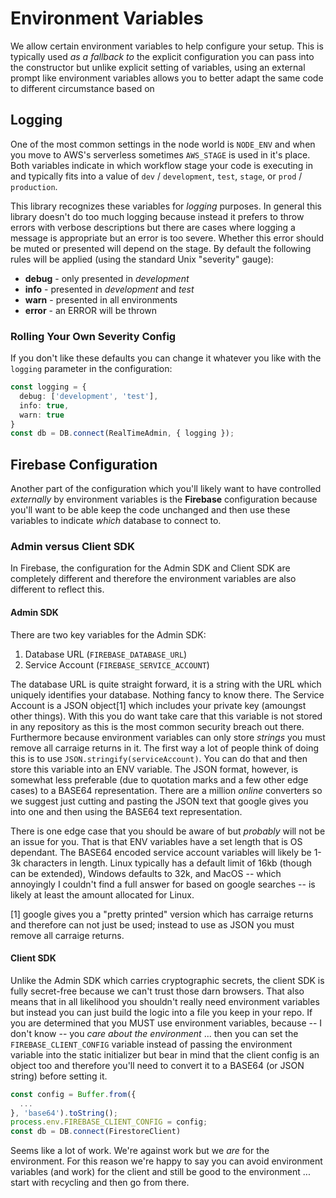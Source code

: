 # Environment Variables

We allow certain environment variables to help configure your setup. This is typically used _as a fallback to_ the explicit configuration you can pass into the constructor but unlike explicit setting of variables, using an external prompt like environment variables allows you to better adapt the same code to different circumstance based on 

## Logging

One of the most common settings in the node world is `NODE_ENV` and when you move to AWS's serverless sometimes `AWS_STAGE` is used in it's place. Both variables indicate in which workflow stage your code is executing in and typically fits into a value of `dev` / `development`, `test`, `stage`, or `prod` / `production`.

This library recognizes these variables for _logging_ purposes. In general this library doesn't do too much logging because instead it prefers to throw errors with verbose descriptions but there are cases where logging a message is appropriate but an error is too severe. Whether this error should be muted or presented will depend on the stage. By default the following rules will be applied (using the standard Unix "severity" gauge):

- **debug** - only presented in _development_
- **info** - presented in _development_ and _test_
- **warn** - presented in all environments
- **error** - an ERROR will be thrown

### Rolling Your Own Severity Config

If you don't like these defaults you can change it whatever you like with the `logging` parameter in the configuration:

```typescript
const logging = {
  debug: ['development', 'test'],
  info: true,
  warn: true
}
const db = DB.connect(RealTimeAdmin, { logging });
```

## Firebase Configuration

Another part of the configuration which you'll likely want to have controlled _externally_ by environment variables is the **Firebase** configuration because you'll want to be able keep the code unchanged and then use these variables to indicate _which_ database to connect to.

### Admin versus Client SDK

In Firebase, the configuration for the Admin SDK and Client SDK are completely different and therefore the environment variables are also different to reflect this. 

#### Admin SDK

There are two key variables for the Admin SDK:

1. Database URL (`FIREBASE_DATABASE_URL`)
2. Service Account (`FIREBASE_SERVICE_ACCOUNT`)

The database URL is quite straight forward, it is a string with the URL which uniquely identifies your database. Nothing fancy to know there. The Service Account is a JSON object[1] which includes your private key (amoungst other things). With this you do want take care that this variable is not stored in any repository as this is the most common security breach out there. Furthermore because environment variables can only store _strings_ you must remove all carraige returns in it. The first way a lot of people think of doing this is to use `JSON.stringify(serviceAccount)`. You can do that and then store this variable into an ENV variable. The JSON format, however, is somewhat less preferable (due to quotation marks and a few other edge cases) to a BASE64 representation. There are a million _online_ converters so we suggest just cutting and pasting the JSON text that google gives you into one and then using the BASE64 text representation.

There is one edge case that you should be aware of but _probably_ will not be an issue for you. That is that ENV variables have a set length that is OS dependant. The BASE64 encoded service account variables will likely be 1-3k characters in length. Linux typically has a default limit of 16kb (though can be extended), Windows defaults to 32k, and MacOS -- which annoyingly I couldn't find a full answer for based on google searches -- is likely at least the amount allocated for Linux.

[1] google gives you a "pretty printed" version which has carraige returns and therefore can not just be used; instead to use as JSON you must remove all carraige returns.

#### Client SDK

Unlike the Admin SDK which carries cryptographic secrets, the client SDK is fully secret-free because we can't trust those darn browsers. That also means that in all likelihood you shouldn't really need environment variables but instead you can just build the logic into a file you keep in your repo. If you are determined that you MUST use
environment variables, because -- I don't know -- you _care about the environment_ ... then you can set the `FIREBASE_CLIENT_CONFIG` variable instead of passing the environment variable into the static initializer but bear in mind that the client config is an object too and therefore you'll need to convert it to a BASE64 (or JSON string) before setting it.

```typescript
const config = Buffer.from({
  ...
}, 'base64').toString();
process.env.FIREBASE_CLIENT_CONFIG = config;
const db = DB.connect(FirestoreClient)
```

Seems like a lot of work. We're against work but we _are_ for the environment. For this reason we're happy to say you can avoid environment variables (and work) for the client and still be good to the environment ... start with recycling and then go from there.